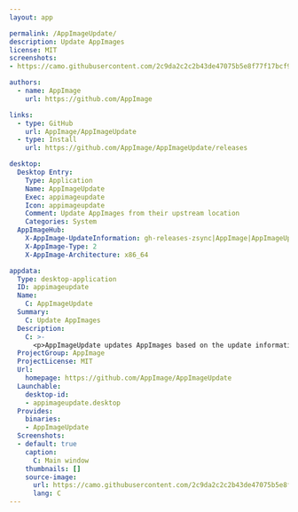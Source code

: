 ```yaml
---
layout: app

permalink: /AppImageUpdate/
description: Update AppImages
license: MIT
screenshots:
- https://camo.githubusercontent.com/2c9da2c2c2b43de47075b5e8f77f17bcf930f2b5/68747470733a2f2f6c68332e676f6f676c6575736572636f6e74656e742e636f6d2f2d56724139513657774c4f342f566e5863506c62505078492f41414141414141414145672f4370707368345148724b492f773339362d683237362d702f757064617465722e706e67

authors:
  - name: AppImage
    url: https://github.com/AppImage

links:
  - type: GitHub
    url: AppImage/AppImageUpdate
  - type: Install
    url: https://github.com/AppImage/AppImageUpdate/releases

desktop:
  Desktop Entry:
    Type: Application
    Name: AppImageUpdate
    Exec: appimageupdate
    Icon: appimageupdate
    Comment: Update AppImages from their upstream location
    Categories: System
  AppImageHub:
    X-AppImage-UpdateInformation: gh-releases-zsync|AppImage|AppImageUpdate|continuous|AppImageUpdate-*x86_64.AppImage.zsync
    X-AppImage-Type: 2
    X-AppImage-Architecture: x86_64

appdata:
  Type: desktop-application
  ID: appimageupdate
  Name:
    C: AppImageUpdate
  Summary:
    C: Update AppImages
  Description:
    C: >-
      <p>AppImageUpdate updates AppImages based on the update information embedded in AppImages.</p>
  ProjectGroup: AppImage
  ProjectLicense: MIT
  Url:
    homepage: https://github.com/AppImage/AppImageUpdate
  Launchable:
    desktop-id:
    - appimageupdate.desktop
  Provides:
    binaries:
    - AppImageUpdate
  Screenshots:
  - default: true
    caption:
      C: Main window
    thumbnails: []
    source-image:
      url: https://camo.githubusercontent.com/2c9da2c2c2b43de47075b5e8f77f17bcf930f2b5/68747470733a2f2f6c68332e676f6f676c6575736572636f6e74656e742e636f6d2f2d56724139513657774c4f342f566e5863506c62505078492f41414141414141414145672f4370707368345148724b492f773339362d683237362d702f757064617465722e706e67
      lang: C
---
```

